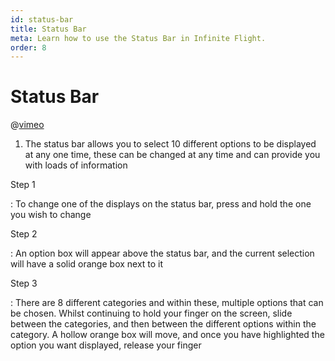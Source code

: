 ```yaml
---
id: status-bar
title: Status Bar
meta: Learn how to use the Status Bar in Infinite Flight.
order: 8
---
```


# Status Bar

@[vimeo](388347259)



1. The status bar allows you to select 10 different options to be displayed at any one time, these can be changed at any time and can provide you with loads of information

   

Step 1

: To change one of the displays on the status bar, press and hold the one you wish to change

Step 2

: An option box will appear above the status bar, and the current selection will have a solid orange box next to it

Step 3

: There are 8 different categories and within these, multiple options that can be chosen. Whilst continuing to hold your finger on the screen, slide between the categories, and then between the different options within the category. A hollow orange box will move, and once you have highlighted the option you want displayed, release your finger